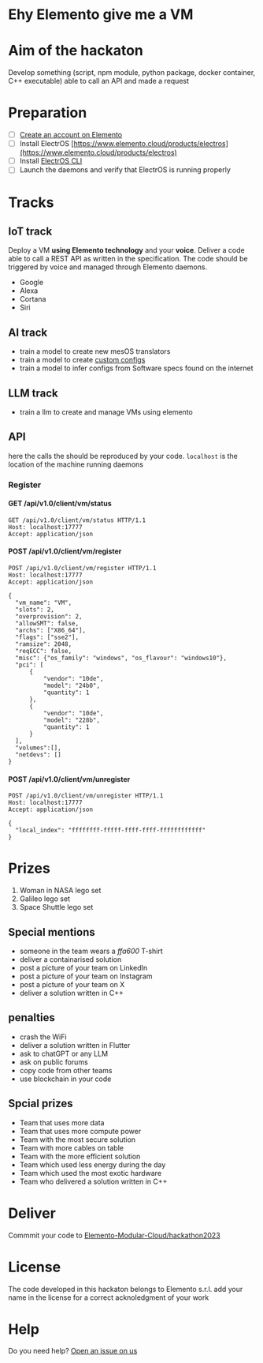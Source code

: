 # Ehy Elemento give me a VM

# Aim of the hackaton

Develop something (script, npm module, python package, docker container, C++ executable) able to call an API and made a request

# Preparation

- [ ] [Create an account on Elemento](https://www.elemento.cloud/forms/sign-in)
- [ ] Install ElectrOS [https://www.elemento.cloud/products/electros](https://www.elemento.cloud/products/electros)
- [ ] Install [ElectrOS CLI](https://pypi.org/project/elemento-cli)
- [ ] Launch the daemons and verify that ElectrOS is running properly

# Tracks

## IoT track

Deploy a VM **using Elemento technology** and your **voice**. Deliver a code able to call a REST API as written in the specification. The code should be triggered by voice and managed through Elemento daemons.

- Google
- Alexa
- Cortana
- Siri

## AI track

- train a model to create new mesOS translators
- train a model to create [custom configs](https://github.com/Elemento-Modular-Cloud/electros)
- train a model to infer configs from Software specs found on the internet

## LLM track

- train a llm to create and manage VMs using elemento


## API

here the calls the should be reproduced by your code. `localhost` is the location of the machine running daemons

### Register
#### GET /api/v1.0/client/vm/status
```
GET /api/v1.0/client/vm/status HTTP/1.1
Host: localhost:17777
Accept: application/json
```

#### POST /api/v1.0/client/vm/register
```
POST /api/v1.0/client/vm/register HTTP/1.1
Host: localhost:17777
Accept: application/json

{
  "vm_name": "VM",
  "slots": 2,
  "overprovision": 2,
  "allowSMT": false,
  "archs": ["X86_64"],
  "flags": ["sse2"],
  "ramsize": 2048,
  "reqECC": false,
  "misc": {"os_family": "windows", "os_flavour": "windows10"},
  "pci": [
      {
          "vendor": "10de",
          "model": "24b0",
          "quantity": 1
      },
      {
          "vendor": "10de",
          "model": "228b",
          "quantity": 1
      }
  ],
  "volumes":[],
  "netdevs": []
}
```

#### POST /api/v1.0/client/vm/unregister
```
POST /api/v1.0/client/vm/unregister HTTP/1.1
Host: localhost:17777
Accept: application/json

{
  "local_index": "ffffffff-fffff-ffff-ffff-ffffffffffff"
}
```

# Prizes
1. Woman in NASA lego set
2. Galileo lego set 
3. Space Shuttle lego set

## Special mentions
- someone in the team wears a *ffa600* T-shirt
- deliver a containarised solution
- post a picture of your team on LinkedIn
- post a picture of your team on Instagram
- post a picture of your team on X
- deliver a solution written in C++

## penalties
- crash the WiFi
- deliver a solution written in Flutter
- ask to chatGPT or any LLM
- ask on public forums
- copy code from other teams
- use blockchain in your code

## Spcial prizes

- Team that uses more data
- Team that uses more compute power
- Team with the most secure solution
- Team with more cables on table
- Team with the more efficient solution
- Team which used less energy during the day
- Team which used the most exotic hardware
- Team who delivered a solution written in C++

# Deliver
Commmit your code to [Elemento-Modular-Cloud/hackathon2023](https://github.com/Elemento-Modular-Cloud/hackathon2023)

# License
The code developed in this hackaton belongs to Elemento s.r.l. add your name in the license for a correct acknoledgment of your work

# Help
Do you need help? [Open an issue on us](https://github.com/Elemento-Modular-Cloud/helpcenter)

